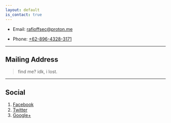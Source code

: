```yaml
---
layout: default
is_contact: true
---
```


* Email: [rafioffsec@proton.me](mailto:rafioffsec@proton.me)

* Phone: [+62-896-4328-3171](tel:+62-896-4328-3171)

---

## Mailing Address

> find me?  idk, i lost. 

---

## Social

1. [Facebook](#)
2. [Twitter](#)
3. [Google+](#)
